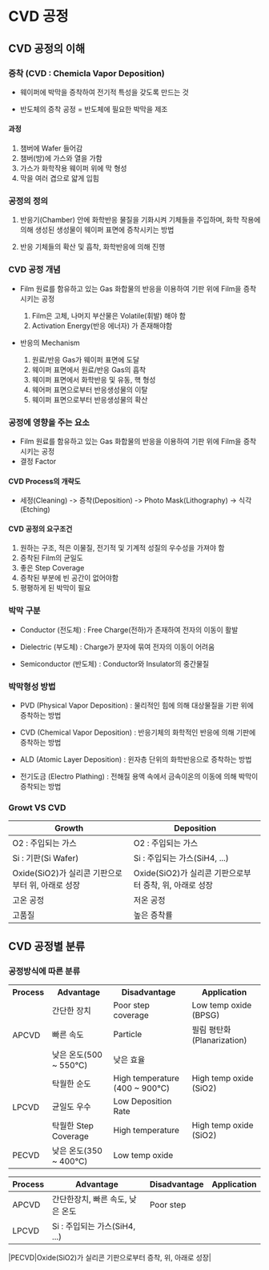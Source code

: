 # CVD 공정

## CVD 공정의 이해

### 증착 (CVD : Chemicla Vapor Deposition)

- 웨이퍼에 박막을 증착하여 전기적 특성을 갖도록 만드는 것

- 반도체의 증착 공정 = 반도체에 필요한 박막을 제조

#### 과정
1. 챔버에 Wafer 들어감
2. 챔버(방)에 가스와 열을 가함
3. 가스가 화학작용 웨이퍼 위에 막 형성
4. 막을 여러 겹으로 얇게 입힘

### 공정의 정의

1. 반응기(Chamber) 안에 화학반응 물질을 기화시켜 기체들을 주입하며, 화학 작용에 의해 생성된 생성물이 웨이퍼 표면에 증착시키는 방법

2. 반응 기체들의 확산 및 흡착, 화학반응에 의해 진행

### CVD 공정 개념

- Film 원료를 함유하고 있는 Gas 화합물의 반응을 이용하여 기판 위에 Film을 증착시키는 공정

    1. Film은 고체, 나머지 부산물은 Volatile(휘발) 해야 함
    2. Activation Energy(반응 에너자) 가 존재해야함

- 반응의 Mechanism

    1. 원료/반응 Gas가 웨이퍼 표면에 도달
    2. 웨이퍼 표면에서 원료/반응 Gas의 흡착
    3. 웨이퍼 표면에서 화학반응 및 유동, 핵 형성
    4. 웨어퍼 표면으로부터 반응생성물의 이탈
    5. 웨이퍼 표면으로부터 반응생성물의 확산
 
### 공정에 영향을 주는 요소

- Film 원료를 함유하고 있는 Gas 화합물의 반응을 이용하여 기판 위에 Film을 증착시키는 공정
- 결정 Factor


#### CVD Process의 개략도

- 세정(Cleaning) -> 증착(Deposition) -> Photo Mask(Lithography) -> 식각(Etching)

#### CVD 공정의 요구조건

1. 원하는 구조, 적은 이물질, 전기적 및 기계적 성질의 우수성을 가져야 함
2. 증착된 Film의 균일도
3. 좋은 Step Coverage
4. 증착된 부분에 빈 공간이 없어야함
5. 평평하게 된 박막이 필요

### 박막 구분

- Conductor (전도체) : Free Charge(전하)가 존재하여 전자의 이동이 활발

- Dielectric (부도체) : Charge가 분자에 묶여 전자의 이동이 어려움

- Semiconductor (반도체) : Conductor와 Insulator의 중간물질

### 박막형성 방법

- PVD (Physical Vapor Deposition) : 물리적인 힘에 의해 대상물질을 기판 위에 증착하는 방법

- CVD (Chemical Vapor Deposition) : 반응기체의 화학적인 반응에 의해 기판에 증착하는 방법

- ALD (Atomic Layer Deposition) : 윈자층 단위의 화학반응으로 증착하는 방법

- 전기도금 (Electro Plathing) : 전해질 용액 속에서 금속이온의 이동에 의해 박막이 증착되는 방법

### Growt VS CVD

|Growth|Deposition|
|--|--|
|O2 : 주입되는 가스|O2 : 주입되는 가스|
|Si : 기판(Si Wafer)|Si : 주입되는 가스(SiH4, ...)|
|Oxide(SiO2)가 실리콘 기판으로부터 위, 아래로 성장|Oxide(SiO2)가 실리콘 기판으로부터 증착, 위, 아래로 성장|
|고온 공정|저온 공정|
|고품질|높은 증착률|

## CVD 공정별 분류

### 공정방식에 따른 분류

<table>
    <tr>
        <th>Process</th>
        <th>Advantage</th>
        <th>Disadvantage</th>
        <th>Application</th>
    </tr>
    <tr>
        <td rowspan=3>APCVD</td>
        <td >간단한 장치</td>
        <td >Poor step coverage</td>
        <td >Low temp oxide (BPSG)</td>
    </tr>
    <tr>
        <td >빠른 속도</td>
        <td >Particle</td>
        <td >필림 평탄화 (Planarization)</td>
    </tr>
    <tr>
        <td >낮은 온도(500 ~ 550℃)</td>
        <td >낮은 효율</td>
    </tr>
    <tr>
        <td rowspan=3>LPCVD</td>
        <td >탁월한 순도</td>
        <td >High temperature (400 ~ 900℃)</td>
        <td >High temp oxide (SiO2)</td>
    </tr>
    <tr>
        <td >균일도 우수</td>
        <td >Low Deposition Rate</td>
    </tr>
    <tr>
        <td >탁월한 Step Coverage</td>
        <td >High temperature</td>
        <td >High temp oxide (SiO2)</td>
    </tr>
    <tr>
        <td rowspan=3>PECVD</td>
        <td >낮은 온도(350 ~ 400℃)</td>
        <td >Low temp oxide</td>
    </tr>
    
</table>

|Process|Advantage|Disadvantage|Application|
|--|--|--|--|
|APCVD|간단한장치, 빠른 속도, 낮은 온도|Poor step |
|LPCVD|Si : 주입되는 가스(SiH4, ...)|

|PECVD|Oxide(SiO2)가 실리콘 기판으로부터 증착, 위, 아래로 성장|

